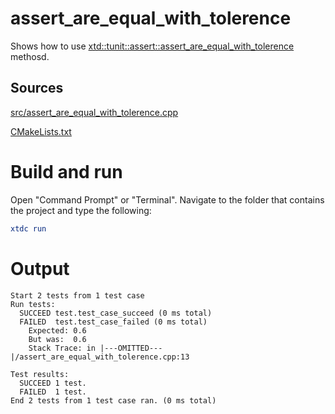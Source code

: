 # assert_are_equal_with_tolerence

Shows how to use [xtd::tunit::assert::assert_are_equal_with_tolerence](../../../../src/xtd.tunit/include/xtd/assert.h) methosd.

## Sources

[src/assert_are_equal_with_tolerence.cpp](src/assert_are_equal_with_tolerence.cpp)

[CMakeLists.txt](CMakeLists.txt)

# Build and run

Open "Command Prompt" or "Terminal". Navigate to the folder that contains the project and type the following:

```cmake
xtdc run
```

# Output

```
Start 2 tests from 1 test case
Run tests:
  SUCCEED test.test_case_succeed (0 ms total)
  FAILED  test.test_case_failed (0 ms total)
    Expected: 0.6
    But was:  0.6
    Stack Trace: in |---OMITTED---|/assert_are_equal_with_tolerence.cpp:13

Test results:
  SUCCEED 1 test.
  FAILED  1 test.
End 2 tests from 1 test case ran. (0 ms total)
```
